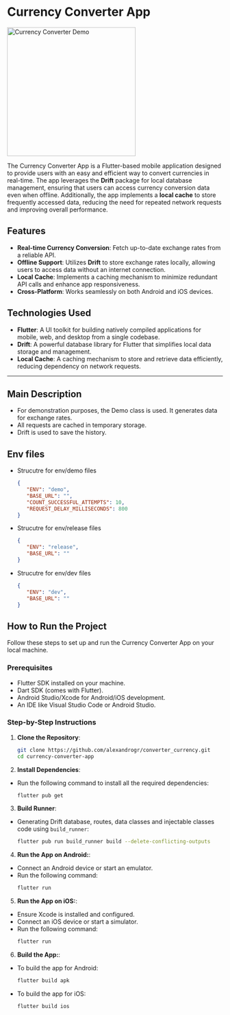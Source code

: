 # Currency Converter App


<img src="./demo/demo.gif" alt="Currency Converter Demo" width="300" />

The Currency Converter App is a Flutter-based mobile application designed to provide users with an easy and efficient way to convert currencies in real-time. The app leverages the **Drift** package for local database management, ensuring that users can access currency conversion data even when offline. Additionally, the app implements a **local cache** to store frequently accessed data, reducing the need for repeated network requests and improving overall performance.

## Features
- **Real-time Currency Conversion**: Fetch up-to-date exchange rates from a reliable API.
- **Offline Support**: Utilizes **Drift** to store exchange rates locally, allowing users to access data without an internet connection.
- **Local Cache**: Implements a caching mechanism to minimize redundant API calls and enhance app responsiveness.
- **Cross-Platform**: Works seamlessly on both Android and iOS devices.

## Technologies Used
- **Flutter**: A UI toolkit for building natively compiled applications for mobile, web, and desktop from a single codebase.
- **Drift**: A powerful database library for Flutter that simplifies local data storage and management.
- **Local Cache**: A caching mechanism to store and retrieve data efficiently, reducing dependency on network requests.

---

## Main Description

- For demonstration purposes, the Demo class is used. It generates data for exchange rates.
- All requests are cached in temporary storage.
- Drift is used to save the history.

## Env files
- Strucutre for env/demo files
   ```json
   {
      "ENV": "demo",
      "BASE_URL": "",
      "COUNT_SUCCESSFUL_ATTEMPTS": 10,     
      "REQUEST_DELAY_MILLISECONDS": 800
   }
   ```

- Strucutre for env/release files
   ```json
   {
      "ENV": "release",
      "BASE_URL": ""
   }
   ```

- Strucutre for env/dev files
   ```json
   {
      "ENV": "dev",
      "BASE_URL": ""
   }
   ```

## How to Run the Project

Follow these steps to set up and run the Currency Converter App on your local machine.

### Prerequisites
- Flutter SDK installed on your machine.
- Dart SDK (comes with Flutter).
- Android Studio/Xcode for Android/iOS development.
- An IDE like Visual Studio Code or Android Studio.

### Step-by-Step Instructions

1. **Clone the Repository**:
   ```bash
   git clone https://github.com/alexandrogr/converter_currency.git
   cd currency-converter-app
   ```

2. **Install Dependencies**:
- Run the following command to install all the required dependencies:
   ```bash
   flutter pub get
   ```

3. **Build Runner**:
- Generating Drift database, routes, data classes and injectable classes code using `build_runner`:
  ```bash
  flutter pub run build_runner build --delete-conflicting-outputs
  ```

4. **Run the App on Android:**:
- Connect an Android device or start an emulator.
- Run the following command:
   ```bash
   flutter run
   ```
5. **Run the App on iOS:**:
- Ensure Xcode is installed and configured.
- Connect an iOS device or start a simulator.
- Run the following command:
   ```bash
   flutter run
   ```

6. **Build the App:**:
- To build the app for Android:
   ```bash
   flutter build apk
   ```

- To build the app for iOS:
   ```bash
   flutter build ios
   ```